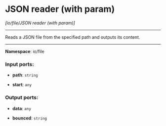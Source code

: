 # JSON reader (with param)

_[io/file/JSON reader (with param)]_

---

Reads a JSON file from the specified path and outputs its content.

---

__Namespace__: io/file

### Input ports:

* __path__: ` string `


* __start__: ` any `

### Output ports:

* __data__: ` any `


* __bounced__: ` string `

